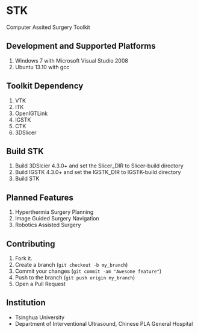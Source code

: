 STK
===
Computer Assited Surgery Toolkit


Development and Supported Platforms
------------
1. Windows 7 with Microsoft Visual Studio 2008
2. Ubuntu 13.10 with gcc

Toolkit Dependency
------------
1. VTK
2. ITK
3. OpenIGTLink
4. IGSTK
5. CTK
6. 3DSlicer

Build STK
------------
1. Build 3DSlcier 4.3.0+ and set the Slicer_DIR to Slicer-build directory
2. Build IGSTK 4.3.0+ and set the IGSTK_DIR to IGSTK-build directory
3. Build STK


Planned Features
------------
1. Hyperthermia Surgery Planning 
2. Image Guided Surgery Navigation
3. Robotics Assisted Surgery


Contributing
------------

1. Fork it.
2. Create a branch (`git checkout -b my_branch`)
3. Commit your changes (`git commit -am "Awesome feature"`)
4. Push to the branch (`git push origin my_branch`)
5. Open a Pull Request


Institution
------------
* Tsinghua University
* Department of Interventional Ultrasound, Chinese PLA General Hospital


